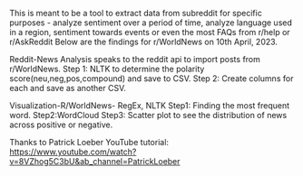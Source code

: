 This is meant to be a tool to extract data from subreddit for specific purposes - analyze sentiment over a period of time, analyze language used in a region, sentiment towards events or even the most FAQs from r/help or r/AskReddit
Below are the findings for r/WorldNews on 10th April, 2023.

Reddit-News Analysis speaks to the reddit api to import posts from r/WorldNews.
Step 1: NLTK to determine the polarity score(neu,neg,pos,compound) and save to CSV.
Step 2: Create columns for each and save as another CSV.

Visualization-R/WorldNews- RegEx, NLTK
Step1: Finding the most frequent word.
Step2:WordCloud
Step3: Scatter plot to see the distribution of news across positive or negative.








Thanks to Patrick Loeber 
YouTube tutorial: https://www.youtube.com/watch?v=8VZhog5C3bU&ab_channel=PatrickLoeber
